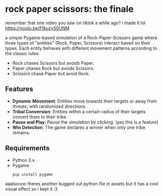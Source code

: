 # rock paper scissors: the finale
remember that one video you saw on tiktok a while ago? i made it lol
https://youtu.be/Ffkuzy50UNM

a simple Pygame-based simulation of a Rock-Paper-Scissors game where three types of "entities" (Rock, Paper, Scissors) interact based on their types. Each entity behaves with different movement patterns according to the classic rules:
- Rock chases Scissors but avoids Paper.
- Paper chases Rock but avoids Scissors.
- Scissors chase Paper but avoid Rock.

## Features

- **Dynamic Movement**: Entities move towards their targets or away from threats, with randomized directions.
- **Tribal Conversion**: Entities within a certain radius of their targets convert them to their tribe.
- **Pause and Play**: Pause the simulation by clicking. (yes this is a feature)
- **Win Detection**: The game declares a winner when only one tribe remains.

## Requirements

- Python 3.x
- Pygame
   ```bash
   pip install pygame

aaalsoooo theres another bugged out python file in assets but it has a cool visual effect so i kept it :3
